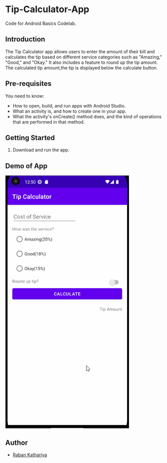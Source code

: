 # Tip-Calculator-App

Code for Android Basics Codelab.

Introduction
------------
The Tip Calculator app allows users to enter the amount of their bill and calculates the tip based on different service categories such as "Amazing," "Good," and "Okay." It also includes a feature to round up the tip amount. The calculated tip amount,the tip is displayed below the calculate button.

Pre-requisites
--------------

You need to know:
- How to open, build, and run apps with Android Studio.
- What an activity is, and how to create one in your app.
- What the activity's onCreate() method does, and the kind of operations
  that are performed in that method.


Getting Started
---------------

1. Download and run the app.

Demo of App
---------------


![add](gif/TipCalculator.gif)



## Author

- [Raban Kathariya](https://www.github.com/raban2)
